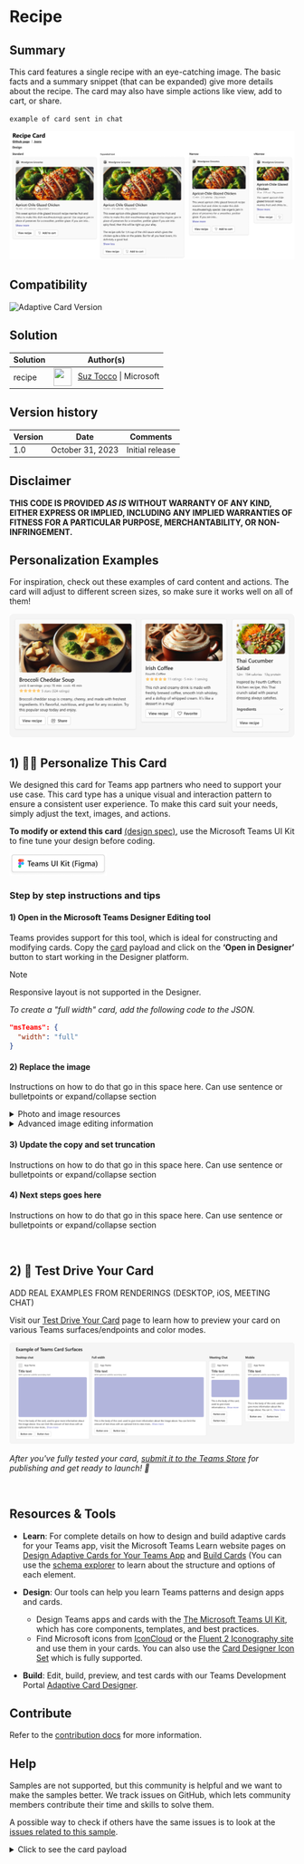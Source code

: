 # Recipe

<!--
notes: hide ui kit and move designer to bottom <br/>
remove any action that we don't support (share)<br/>
info on see more see less<br/>
don't show schema<br/>
remove designer icon set (ask viva how they implemented )<br/>
See how to put images in public place to test (onedrive?)
figure out if there is a way to view a card sent from dev portal in meeting chat
image in container, check radius
-->

## Summary

This card features a single recipe with an eye-catching image. The basic facts and a summary snippet (that can be expanded) give more details about the recipe. The card may also have simple actions like view, add to cart, or share.

`example of card sent in chat`

![picture of the extension in action](assets/recipe_card.png)

## Compatibility

![Adaptive Card Version](https://img.shields.io/badge/Adaptive%20Card%20Version-xx-green.svg)

## Solution

Solution|Author(s)
--------|---------
recipe | <a href="https://github.com/SuzanneTocco"><img align="center" width="32" height="32" src="https://wsrv.nl/?url=https://avatars.githubusercontent.com/u/149005128?v=4&w=36&h=36&fit=cover&mask=circle"></a> &nbsp; [Suz Tocco](https://github.com/SuzanneTocco) \| Microsoft  

## Version history

Version|Date|Comments
-------|----|--------
1.0| October 31, 2023 | Initial release

## Disclaimer

**THIS CODE IS PROVIDED *AS IS* WITHOUT WARRANTY OF ANY KIND, EITHER EXPRESS OR IMPLIED, INCLUDING ANY IMPLIED WARRANTIES OF FITNESS FOR A PARTICULAR PURPOSE, MERCHANTABILITY, OR NON-INFRINGEMENT.**

## Personalization Examples

For inspiration, check out these examples of card content and actions. The card will adjust to different screen sizes, so make sure it works well on all of them!

![picture of alterations](assets/card_variations.png)

## 1) 👩‍🎨 Personalize This Card

We designed this card for Teams app partners who need to support your use case. This card type has a unique visual and interaction pattern to ensure a consistent user experience. To make this card suit your needs, simply adjust the text, images, and actions.

**To modify or extend this card** <a href="assets/design_spec.png">(design spec)</a>, use the Microsoft Teams UI Kit to fine tune your design before coding.<br />

<a href="https://www.figma.com/community/file/916836509871353159">
<img src="../../assets/teams_ui_kit_button.png" width="172" alt="Get the Microsoft Teams UI Kit" />
</a>

### Step by step instructions and tips

#### 1) Open in the Microsoft Teams Designer Editing tool

Teams provides support for this tool, which is ideal for constructing and modifying cards. Copy the [card](card.json) payload and click on the <b>‘Open in Designer’</b> button to start working in the Designer platform.

> [!NOTE]
> Responsive layout is not supported in the Designer.

*To create a "full width" card, add the following code to the JSON.* <br>

```json
"msTeams": {
  "width": "full"
}
```
  
#### 2) Replace the image

 Instructions on how to do that go in this space here. Can use sentence or bulletpoints or expand/collapse section

<!--- dropdown --->

<details closed>
<summary>
 Photo and image resources
</summary> <br />

<p>One- Instructions go here about free images</p>
</details>

<!--- dropdown --->

<details closed>
<summary>
 Advanced image editing information
</summary> <br />

<p>One- Instructions go here</p>

</details>  

#### 3) Update the copy and set truncation

 Instructions on how to do that go in this space here. Can use sentence or bulletpoints or expand/collapse section

#### 4) Next steps goes here

 Instructions on how to do that go in this space here. Can use sentence or bulletpoints or expand/collapse section

<p>&nbsp;</p>

## 2) 🚗 Test Drive Your Card

ADD REAL EXAMPLES FROM RENDERINGS (DESKTOP, iOS, MEETING CHAT)

Visit our <a href="/TESTDRIVEYOURCARD.md">Test Drive Your Card</a> page to learn how to preview your card on various Teams surfaces/endpoints and color modes.

![picture of size examples](/assets/endpoint_size_example.png)

*After you've fully tested your card, <a href="https://learn.microsoft.com/en-us/microsoftteams/platform/concepts/deploy-and-publish/appsource/prepare/submission-checklist?tabs=desktop#compile-testing-instructions">submit it to the Teams Store</a> for publishing and get ready to launch! 🚀*

<p>&nbsp;</p>

## Resources & Tools ##

- **Learn**: For complete details on how to design and build adaptive cards for your Teams app, visit the Microsoft Teams Learn website pages on  [Design Adaptive Cards for Your Teams App](https://learn.microsoft.com/en-us/microsoftteams/platform/task-modules-and-cards/cards/design-effective-cards?tabs=design) and [Build Cards](https://learn.microsoft.com/en-us/microsoftteams/platform/task-modules-and-cards/what-are-cards) (You can use the [schema explorer](https://adaptivecards.io/explorer/) to learn about the structure and options of each element.

- **Design**: Our tools can help you learn Teams patterns and design apps and cards.

  - Design Teams apps and cards with the [The Microsoft Teams UI Kit](https://www.figma.com/community/file/916836509871353159), which has core components, templates, and best practices.
  - Find Microsoft icons from [IconCloud](https://iconcloud.design/browse/Fluent%20System%20Library/Fluent%20Regular) or the [Fluent 2 Iconography site](https://fluent2.microsoft.design/iconography) and use them in your cards. You can also use the [Card Designer Icon Set](https://learn.microsoft.com/en-us/sharepoint/dev/spfx/viva/get-started/fluent-icons-limitations#card-designer-icons-set) which is fully supported.

- **Build**: Edit, build, preview, and test cards with our Teams Development Portal [Adaptive Card Designer](https://dev.teams.microsoft.com/cards).

</p>

## Contribute ##

Refer to the [contribution docs](/CONTRIBUTE.md) for more information.  

## Help

Samples are not supported, but this community is helpful and we want to make the samples better. We track issues on GitHub, which lets community members contribute their time and skills to solve them.

A possible way to check if others have the same issues is to look at the [issues related to this sample](https://github.com/OfficeDev/Microsoft-Teams-Card-Samples/issues).

<details closed>
<summary>
Click to see the card payload
</summary>

```json
{
  "type": "AdaptiveCard",
  "speak": "Apricot-chile glazed chicken recipe",
  "$schema": "http://adaptivecards.io/schemas/adaptive-card.json",
  "version": "1.5",
  "body": [
    {
      "type": "Image",
      "altText": "Image of Apricot-Chile Glazed Chicken",
      "size": "Stretch",
      "url": "https://onedrive.live.com/embed?resid=EBE108865B49234E%21142072&authkey=%21AIH0yXnxgH5RoCY&width=840&height=360"
    },
    {
      "type": "TextBlock",
      "text": "Apricot-Chile Glazed Chicken",
      "wrap": true,
      "size": "Large",
      "weight": "Bolder",
      "color": "Default"
    },
    {
      "type": "TextBlock",
      "text": "15 min · 215 calories · 29g protein",
      "wrap": true,
      "spacing": "None",
      "fontType": "Default",
      "size": "Small",
      "weight": "Default",
      "isSubtle": true,
      "color": "Default"
    },
    {
      "type": "TextBlock",
      "id": "truncatedText",
      "text": "This sweet apricot-chile glazed broccoli recipe marries fruit and chiles to make this dish mouthwateringly special. Use organic jam in place of preserves for a smoother, prettier glaze if you are into spicy food, then this will be right up your alley.\n\nThe recipe calls for 1/4 cup of the chili sauce which gives the chicken quite a bite on the palate. But for all you heat lovers, it's definitely a good feel.",
      "wrap": true,
      "maxLines": 3
    },
    {
      "type": "TextBlock",
      "id": "fullText1",
      "text": "This sweet apricot-chile glazed broccoli recipe marries fruit and chiles to make this dish mouthwateringly special. Use organic jam in place of preserves for a smoother, prettier glaze if you are into spicy food, then this will be right up your alley.",
      "wrap": true,
      "isVisible": false
    },
    {
      "type": "TextBlock",
      "id": "fullText2",
      "text": "The recipe calls for 1/4 cup of the chili sauce which gives the chicken quite a bite on the palate. But for all you heat lovers, it's definitely a good feel.",
      "wrap": true,
      "isVisible": false
    },
    {
      "type": "RichTextBlock",
      "id": "showMore",
      "targetWidth": "atLeast:narrow",
      "inlines": [
        {
          "type": "TextRun",
          "text": "Show more",
          "selectAction": {
            "type": "Action.ToggleVisibility",
            "targetElements": [
              "truncatedText",
              "fullText1",
              "fullText2",
              "showMore",
              "showLess"
            ]
          }
        }
      ]
    },
    {
      "type": "RichTextBlock",
      "id": "showLess",
      "targetWidth": "atLeast:narrow",
      "inlines": [
        {
          "type": "TextRun",
          "text": "Show less",
          "selectAction": {
            "type": "Action.ToggleVisibility",
            "targetElements": [
              "truncatedText",
              "fullText1",
              "fullText2",
              "showMore",
              "showLess"
            ]
          }
        }
      ],
      "isVisible": false
    },
    {
      "type": "ActionSet",
      "targetWidth": "atLeast:narrow",
      "actions": [
        {
          "type": "Action.OpenUrl",
          "title": "View recipe",
          "url": "https://www.tasteofhome.com/recipes/spicy-apricot-glazed-chicken/"
        },
        {
          "type": "Action.Submit",
          "title": "Add to cart",
          "iconUrl": "https://raw.githubusercontent.com/suzto/StarterCards/main/samples/recipe/assets/cart_icon.png"
        }
      ],
      "spacing": "Medium"
    },
    {
      "type": "ActionSet",
      "targetWidth": "veryNarrow",
      "actions": [
        {
          "type": "Action.OpenUrl",
          "title": "View recipe",
          "url": "https://www.tasteofhome.com/recipes/spicy-apricot-glazed-chicken/"
        },
        {
          "type": "Action.Submit",
          "iconUrl": "https://raw.githubusercontent.com/suzto/StarterCards/main/samples/recipe/assets/cart_icon.png"
        }
      ],
      "spacing": "Medium"
    }
  ]
}
```

</details>
